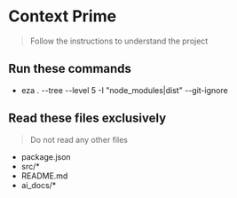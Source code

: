 # Context Prime
> Follow the instructions to understand the project

## Run these commands
- eza . --tree --level 5 -I "node_modules|dist" --git-ignore


## Read these files exclusively
> Do not read any other files
- package.json
- src/*
- README.md
- ai_docs/*
